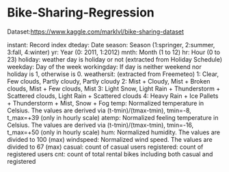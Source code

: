 # Bike-Sharing-Regression

Dataset:https://www.kaggle.com/marklvl/bike-sharing-dataset

instant: Record index
dteday: Date
season: Season (1:springer, 2:summer, 3:fall, 4:winter)
yr: Year (0: 2011, 1:2012)
mnth: Month (1 to 12)
hr: Hour (0 to 23)
holiday: weather day is holiday or not (extracted from Holiday Schedule)
weekday: Day of the week
workingday: If day is neither weekend nor holiday is 1, otherwise is 0.
weathersit: (extracted from Freemeteo)
1: Clear, Few clouds, Partly cloudy, Partly cloudy
2: Mist + Cloudy, Mist + Broken clouds, Mist + Few clouds, Mist
3: Light Snow, Light Rain + Thunderstorm + Scattered clouds, Light Rain + Scattered clouds
4: Heavy Rain + Ice Pallets + Thunderstorm + Mist, Snow + Fog
temp: Normalized temperature in Celsius. The values are derived via (t-tmin)/(tmax-tmin), tmin=-8, t_max=+39 (only in hourly scale)
atemp: Normalized feeling temperature in Celsius. The values are derived via (t-tmin)/(tmax-tmin), tmin=-16, t_max=+50 (only in hourly scale)
hum: Normalized humidity. The values are divided to 100 (max)
windspeed: Normalized wind speed. The values are divided to 67 (max)
casual: count of casual users
registered: count of registered users
cnt: count of total rental bikes including both casual and registered
